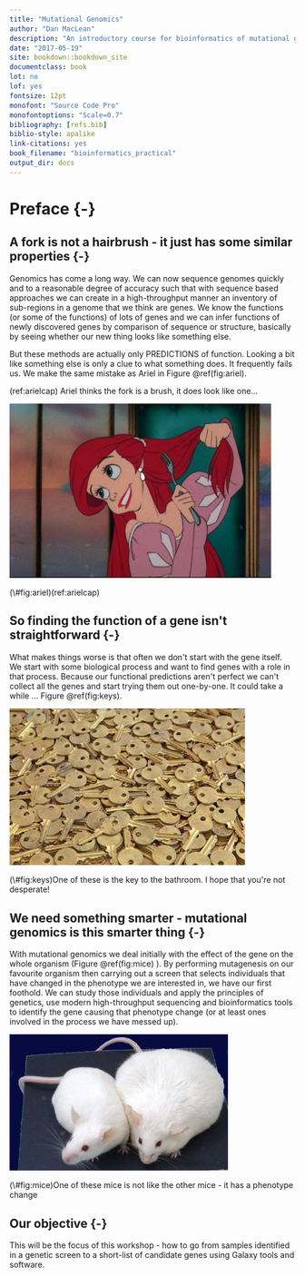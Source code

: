 ```yaml
---
title: "Mutational Genomics"
author: "Dan MacLean"
description: "An introductory course for bioinformatics of mutational genomics"
date: "2017-05-19"
site: bookdown::bookdown_site
documentclass: book
lot: no
lof: yes
fontsize: 12pt
monofont: "Source Code Pro"
monofontoptions: "Scale=0.7"
bibliography: [refs.bib]
biblio-style: apalike
link-citations: yes
book_filename: "bioinformatics_practical"
output_dir: docs
---
```


# Preface {-}

## A fork is not a hairbrush - it just has some similar properties {-}

Genomics has come a long way. We can now sequence genomes quickly and to a reasonable degree of accuracy such that with sequence based approaches we can create in a high-throughput manner an inventory of sub-regions in a genome that we think are genes. We know the functions (or some of the functions) of lots of genes and we can infer functions of newly discovered genes by comparison of sequence or structure, basically by seeing whether our new thing looks like something else.  

But these methods are actually only PREDICTIONS of function. Looking a bit like something else is only a clue to what something does. It frequently fails us. We make the same mistake as Ariel in Figure \@ref(fig:ariel).

(ref:arielcap) Ariel thinks the fork is a brush, it does look like one...

<div class="figure">
<img src="assets/ariel.jpg" alt="(ref:arielcap)" width="461" />
<p class="caption">(\#fig:ariel)(ref:arielcap)</p>
</div>

## So finding the function of a gene isn't straightforward {-}

What makes things worse is that often we don't start with the gene itself. We start with some biological process and want to find genes with a role in that process.  Because our functional predictions aren't perfect we can't collect all the genes and start trying them out one-by-one. It could take a while ... Figure \@ref(fig:keys).


<div class="figure">
<img src="assets/keys.jpg" alt="One of these is the key to the bathroom. I hope that you're not desperate!" width="415" />
<p class="caption">(\#fig:keys)One of these is the key to the bathroom. I hope that you're not desperate!</p>
</div>

## We need something smarter - mutational genomics is this smarter thing {-}

With mutational genomics we deal initially with the effect of the gene on the whole organism (Figure \@ref(fig:mice) ). By performing mutagenesis on our favourite organism then carrying out a screen that selects individuals that have changed in the phenotype we are interested in, we have our first foothold. We can study those individuals and apply the principles of genetics, use modern high-throughput sequencing and bioinformatics tools to identify the gene causing that phenotype change (or at least ones involved in the process we have messed up).

<div class="figure">
<img src="assets/obese-mouse.jpg" alt="One of these mice is not like the other mice - it has a phenotype change" width="385" />
<p class="caption">(\#fig:mice)One of these mice is not like the other mice - it has a phenotype change</p>
</div>

## Our objective {-}

This will be the focus of this workshop - how to go from samples identified in a genetic screen to a short-list of candidate genes using Galaxy tools and software. 
